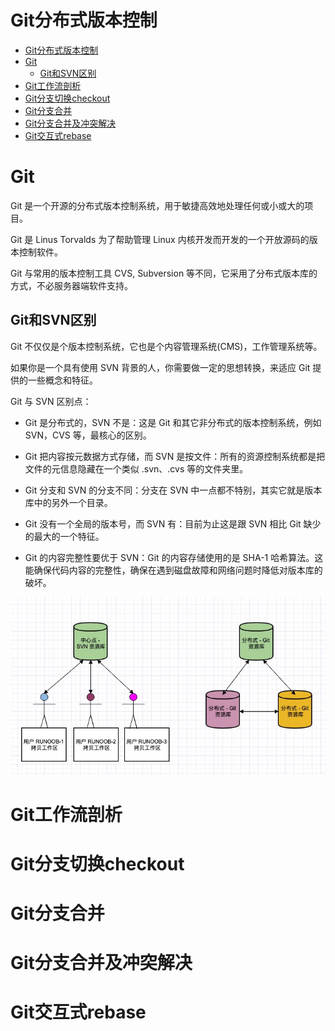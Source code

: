 # Git分布式版本控制
- [Git分布式版本控制](#git分布式版本控制)
- [Git](#git)
  - [Git和SVN区别](#git和svn区别)
- [Git工作流剖析](#git工作流剖析)
- [Git分支切换checkout](#git分支切换checkout)
- [Git分支合并](#git分支合并)
- [Git分支合并及冲突解决](#git分支合并及冲突解决)
- [Git交互式rebase](#git交互式rebase)

# Git
Git 是一个开源的分布式版本控制系统，用于敏捷高效地处理任何或小或大的项目。

Git 是 Linus Torvalds 为了帮助管理 Linux 内核开发而开发的一个开放源码的版本控制软件。  

Git 与常用的版本控制工具 CVS, Subversion 等不同，它采用了分布式版本库的方式，不必服务器端软件支持。

## Git和SVN区别
Git 不仅仅是个版本控制系统，它也是个内容管理系统(CMS)，工作管理系统等。

如果你是一个具有使用 SVN 背景的人，你需要做一定的思想转换，来适应 Git 提供的一些概念和特征。

Git 与 SVN 区别点：

- Git 是分布式的，SVN 不是：这是 Git 和其它非分布式的版本控制系统，例如 SVN，CVS 等，最核心的区别。

- Git 把内容按元数据方式存储，而 SVN 是按文件：所有的资源控制系统都是把文件的元信息隐藏在一个类似 .svn、.cvs 等的文件夹里。

- Git 分支和 SVN 的分支不同：分支在 SVN 中一点都不特别，其实它就是版本库中的另外一个目录。

- Git 没有一个全局的版本号，而 SVN 有：目前为止这是跟 SVN 相比 Git 缺少的最大的一个特征。

- Git 的内容完整性要优于 SVN：Git 的内容存储使用的是 SHA-1 哈希算法。这能确保代码内容的完整性，确保在遇到磁盘故障和网络问题时降低对版本库的破坏。
  
![img](./img/0D32F290-80B0-4EA4-9836-CA58E22569B3.png)


# Git工作流剖析

# Git分支切换checkout

# Git分支合并

# Git分支合并及冲突解决

# Git交互式rebase
